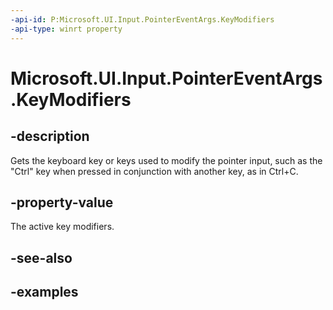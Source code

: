 ```yaml
---
-api-id: P:Microsoft.UI.Input.PointerEventArgs.KeyModifiers
-api-type: winrt property
---
```


# Microsoft.UI.Input.PointerEventArgs.KeyModifiers

<!--
public Windows.System.VirtualKeyModifiers KeyModifiers { get; }
-->

## -description

Gets the keyboard key or keys used to modify the pointer input, such as the "Ctrl" key when pressed in conjunction with another key, as in Ctrl+C.

## -property-value

The active key modifiers.

## -see-also

## -examples
